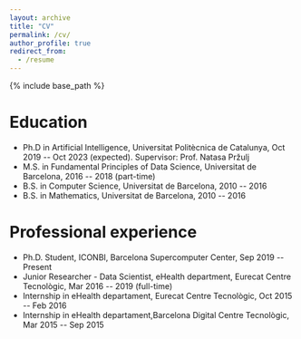 ```yaml
---
layout: archive
title: "CV"
permalink: /cv/
author_profile: true
redirect_from:
  - /resume
---
```


{% include base_path %}

Education
======

* Ph.D in Artificial Intelligence, Universitat Politècnica de Catalunya, Oct 2019 -- Oct 2023 (expected). 
  Supervisor: Prof. Natasa Pržulj
* M.S. in Fundamental Principles of Data Science, Universitat de Barcelona, 2016 -- 2018 (part-time) 
* B.S. in Computer Science, Universitat de Barcelona, 2010 -- 2016 
* B.S. in Mathematics, Universitat de Barcelona, 2010 -- 2016 



Professional experience
======

* Ph.D. Student, ICONBI, Barcelona Supercomputer Center, Sep 2019 -- Present
* Junior Researcher - Data Scientist, eHealth department, Eurecat Centre Tecnològic, Mar 2016 -- 2019 (full-time)
* Internship in eHealth departament, Eurecat Centre Tecnològic, Oct 2015 -- Feb 2016
* Internship in eHealth departament,Barcelona Digital Centre Tecnològic, Mar 2015 -- Sep 2015




